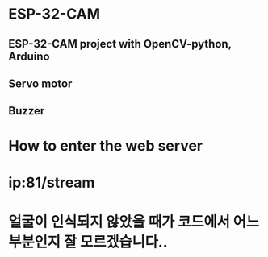 # ESP-32-CAM
## ESP-32-CAM project with OpenCV-python, Arduino
## Servo motor
## Buzzer
# How to enter the web server
# ip:81/stream

# 얼굴이 인식되지 않았을 때가 코드에서 어느 부분인지 잘 모르겠습니다..
